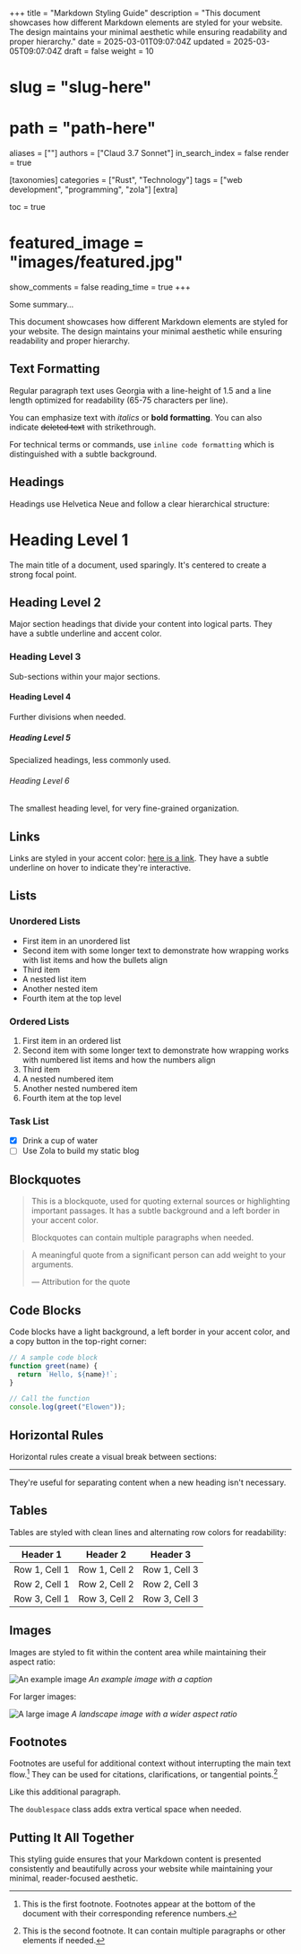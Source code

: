 +++
title = "Markdown Styling Guide"
description = "This document showcases how different Markdown elements are styled for your website. The design maintains your minimal aesthetic while ensuring readability and proper hierarchy."
date = 2025-03-01T09:07:04Z
updated = 2025-03-05T09:07:04Z
draft = false
weight = 10

# slug = "slug-here"

# path = "path-here"

aliases = [""]
authors = ["Claud 3.7 Sonnet"]
in_search_index = false
render = true

[taxonomies]
categories = ["Rust", "Technology"]
tags = ["web development", "programming", "zola"]
[extra]

toc = true

# featured_image = "images/featured.jpg"

show_comments = false
reading_time = true
+++

Some summary...

<!-- more -->

This document showcases how different Markdown elements are styled for your website. The design maintains your minimal aesthetic while ensuring readability and proper hierarchy.

## Text Formatting

Regular paragraph text uses Georgia with a line-height of 1.5 and a line length optimized for readability (65-75 characters per line).

You can emphasize text with _italics_ or **bold formatting**. You can also indicate ~~deleted text~~ with strikethrough.

For technical terms or commands, use `inline code formatting` which is distinguished with a subtle background.

## Headings

Headings use Helvetica Neue and follow a clear hierarchical structure:

# Heading Level 1

The main title of a document, used sparingly. It's centered to create a strong focal point.

## Heading Level 2

Major section headings that divide your content into logical parts. They have a subtle underline and accent color.

### Heading Level 3

Sub-sections within your major sections.

#### Heading Level 4

Further divisions when needed.

##### Heading Level 5

Specialized headings, less commonly used.

###### Heading Level 6

The smallest heading level, for very fine-grained organization.

## Links

Links are styled in your accent color: [here is a link](http://example.com). They have a subtle underline on hover to indicate they're interactive.

## Lists

### Unordered Lists

- First item in an unordered list
- Second item with some longer text to demonstrate how wrapping works with list items and how the bullets align
- Third item
- A nested list item
- Another nested item
- Fourth item at the top level

### Ordered Lists

1. First item in an ordered list
2. Second item with some longer text to demonstrate how wrapping works with numbered list items and how the numbers align
3. Third item
4. A nested numbered item
5. Another nested numbered item
6. Fourth item at the top level

### Task List

- [x] Drink a cup of water
- [ ] Use Zola to build my static blog

## Blockquotes

> This is a blockquote, used for quoting external sources or highlighting important passages. It has a subtle background and a left border in your accent color.
>
> Blockquotes can contain multiple paragraphs when needed.

> A meaningful quote from a significant person can add weight to your arguments.
>
> — Attribution for the quote

## Code Blocks

Code blocks have a light background, a left border in your accent color, and a copy button in the top-right corner:

```javascript
// A sample code block
function greet(name) {
  return `Hello, ${name}!`;
}

// Call the function
console.log(greet("Elowen"));
```

## Horizontal Rules

Horizontal rules create a visual break between sections:

---

They're useful for separating content when a new heading isn't necessary.

## Tables

Tables are styled with clean lines and alternating row colors for readability:

| Header 1      | Header 2      | Header 3      |
| ------------- | ------------- | ------------- |
| Row 1, Cell 1 | Row 1, Cell 2 | Row 1, Cell 3 |
| Row 2, Cell 1 | Row 2, Cell 2 | Row 2, Cell 3 |
| Row 3, Cell 1 | Row 3, Cell 2 | Row 3, Cell 3 |

## Images

Images are styled to fit within the content area while maintaining their aspect ratio:

![An example image](https://plchldr.co/i/480x360?bg=EB6361)
_An example image with a caption_

For larger images:

![A large image](https://plchldr.co/i/1280x720?bg=3D8EB9)
_A landscape image with a wider aspect ratio_

## Footnotes

Footnotes are useful for additional context without interrupting the main text flow.[^1] They can be used for citations, clarifications, or tangential points.[^2]

[^1]: This is the first footnote. Footnotes appear at the bottom of the document with their corresponding reference numbers.
[^2]: This is the second footnote. It can contain multiple paragraphs or other elements if needed.

Like this additional paragraph.

The `doublespace` class adds extra vertical space when needed.

## Putting It All Together

This styling guide ensures that your Markdown content is presented consistently and beautifully across your website while maintaining your minimal, reader-focused aesthetic.
